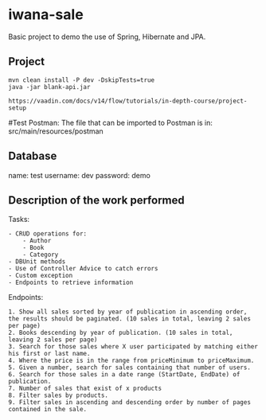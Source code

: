 # iwana-sale
Basic project to demo the use of Spring, Hibernate and JPA.


## Project 

```
mvn clean install -P dev -DskipTests=true
java -jar blank-api.jar

https://vaadin.com/docs/v14/flow/tutorials/in-depth-course/project-setup
```

#Test
Postman:
    The file that can be imported to Postman is in: src/main/resources/postman

## Database

name: test
username: dev
password: demo

## Description of the work performed
 Tasks:
 
    - CRUD operations for:
    	- Author
    	- Book
    	- Category
    - DBUnit methods
    - Use of Controller Advice to catch errors
    - Custom exception
    - Endpoints to retrieve information
    
 Endpoints:

    1. Show all sales sorted by year of publication in ascending order, the results should be paginated. (10 sales in total, leaving 2 sales per page)
    2. Books descending by year of publication. (10 sales in total, leaving 2 sales per page)
    3. Search for those sales where X user participated by matching either his first or last name.
    4. Where the price is in the range from priceMinimum to priceMaximum.
    5. Given a number, search for sales containing that number of users.
    6. Search for those sales in a date range (StartDate, EndDate) of publication.
    7. Number of sales that exist of x products
    8. Filter sales by products.
    9. Filter sales in ascending and descending order by number of pages contained in the sale.
